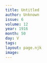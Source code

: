```yaml
---
title: Untitled
author: Unknown
issue: 6
volume: 12
year: 1916
month: 50
day: V
tags:
layout: page.njk
image:
---
```





